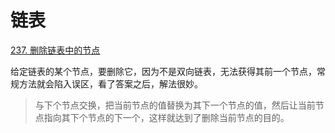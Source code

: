 # 链表

[237. 删除链表中的节点](https://leetcode-cn.com/problems/delete-node-in-a-linked-list/)

给定链表的某个节点，要删除它，因为不是双向链表，无法获得其前一个节点，常规方法就会陷入误区，看了答案之后，解法很妙。

> 与下个节点交换，把当前节点的值替换为其下一个节点的值，然后让当前节点指向其下个节点的下一个，这样就达到了删除当前节点的目的。
